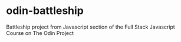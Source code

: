 # odin-battleship
Battleship project from Javascript section of the Full Stack Javascript Course on The Odin Project
